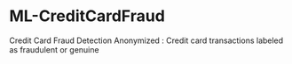 # ML-CreditCardFraud
Credit Card Fraud Detection Anonymized : Credit card transactions labeled as fraudulent or genuine
